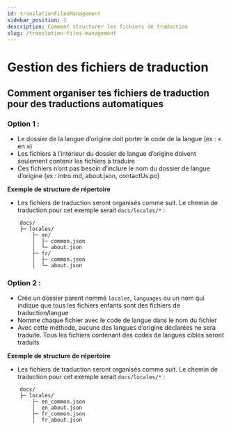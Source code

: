 ```yaml
---
id: translationFilesManagement
sidebar_position: 2
description: Comment structurer les fichiers de traduction
slug: /translation-files-management
---
```


# Gestion des fichiers de traduction

## Comment organiser tes fichiers de traduction pour des traductions automatiques

### Option 1 :

- Le dossier de la langue d’origine doit porter le code de la langue (ex : « en »)
- Les fichiers à l’intérieur du dossier de langue d’origine doivent seulement contenir les fichiers à traduire
- Ces fichiers n’ont pas besoin d’inclure le nom du dossier de langue d’origine (ex : intro.md, about.json, contactUs.po)

**Exemple de structure de répertoire**
- Les fichiers de traduction seront organisés comme suit. Le chemin de traduction pour cet exemple serait `docs/locales/*` :

```plaintext
    docs/
    ├─ locales/
        ├─ en/
        │  ├─ common.json
        │  └─ about.json
        ├─ fr/
        │  ├─ common.json
        │  └─ about.json
```

### Option 2 :

- Crée un dossier parent nommé `locales`, `languages` ou un nom qui indique que tous les fichiers enfants sont des fichiers de traduction/langue
- Nomme chaque fichier avec le code de langue dans le nom du fichier
- Avec cette méthode, aucune des langues d’origine déclarées ne sera traduite. Tous les fichiers contenant des codes de langues cibles seront traduits

**Exemple de structure de répertoire**
- Les fichiers de traduction seront organisés comme suit. Le chemin de traduction pour cet exemple serait `docs/locales/*` :

```plaintext
    docs/
    ├─ locales/
        ├─ en_common.json
        │  en_about.json
        ├─ fr_common.json
        │  fr_about.json
```